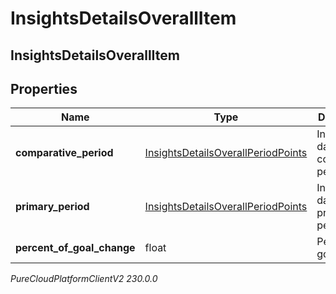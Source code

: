 # InsightsDetailsOverallItem

## InsightsDetailsOverallItem

## Properties

|Name | Type | Description | Notes|
|------------ | ------------- | ------------- | -------------|
| **comparative_period** | [InsightsDetailsOverallPeriodPoints](InsightsDetailsOverallPeriodPoints) | Insights data in the comparative period | [optional] |
| **primary_period** | [InsightsDetailsOverallPeriodPoints](InsightsDetailsOverallPeriodPoints) | Insights data in the primary period | [optional] |
| **percent_of_goal_change** | float | Percent of goal change | [optional] |



_PureCloudPlatformClientV2 230.0.0_
